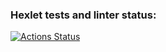 ### Hexlet tests and linter status:
[![Actions Status](https://github.com/SuperKanat/frontend-project-46/workflows/hexlet-check/badge.svg)](https://github.com/SuperKanat/frontend-project-46/actions)
